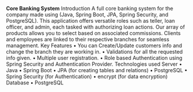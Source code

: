 **Core Banking System** 
Introduction
A full core banking system for the company made using (Java, Spring Boot, JPA, Spring Security, and PostgreSQL).
This application offers versatile roles such as teller, loan officer, and admin, each tasked with authorizing loan actions. Our array of products allows you to select based on associated commissions. Clients and employees are linked to their respective branches for seamless management. 
Key Features
•	You can Create/Update customers info and change the branch they are working in.
•	Validations for all the requested info given.
•	Multiple user registration.
•	Role based Authentication using Spring Security and Authentication Provider.
Technologies used
Server
•	Java
•	Spring Boot
•	JPA (for creating tables and relations)
•	PostgreSQL
•	Spring Security (for Authentication)
•	encrypt (for data encryption)
Database
•	PostgreSQL

